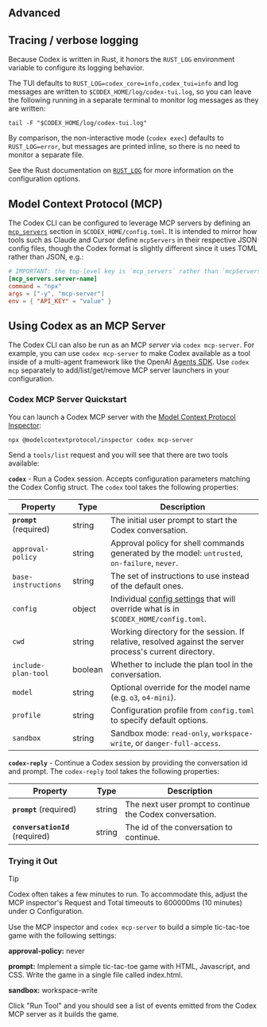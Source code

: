 ## Advanced

## Tracing / verbose logging

Because Codex is written in Rust, it honors the `RUST_LOG` environment variable to configure its logging behavior.

The TUI defaults to `RUST_LOG=codex_core=info,codex_tui=info` and log messages are written to `$CODEX_HOME/log/codex-tui.log`, so you can leave the following running in a separate terminal to monitor log messages as they are written:

```
tail -F "$CODEX_HOME/log/codex-tui.log"
```

By comparison, the non-interactive mode (`codex exec`) defaults to `RUST_LOG=error`, but messages are printed inline, so there is no need to monitor a separate file.

See the Rust documentation on [`RUST_LOG`](https://docs.rs/env_logger/latest/env_logger/#enabling-logging) for more information on the configuration options.

## Model Context Protocol (MCP)

The Codex CLI can be configured to leverage MCP servers by defining an [`mcp_servers`](./config.md#mcp_servers) section in `$CODEX_HOME/config.toml`. It is intended to mirror how tools such as Claude and Cursor define `mcpServers` in their respective JSON config files, though the Codex format is slightly different since it uses TOML rather than JSON, e.g.:

```toml
# IMPORTANT: the top-level key is `mcp_servers` rather than `mcpServers`.
[mcp_servers.server-name]
command = "npx"
args = ["-y", "mcp-server"]
env = { "API_KEY" = "value" }
```

## Using Codex as an MCP Server

The Codex CLI can also be run as an MCP _server_ via `codex mcp-server`. For example, you can use `codex mcp-server` to make Codex available as a tool inside of a multi-agent framework like the OpenAI [Agents SDK](https://platform.openai.com/docs/guides/agents). Use `codex mcp` separately to add/list/get/remove MCP server launchers in your configuration.

### Codex MCP Server Quickstart

You can launch a Codex MCP server with the [Model Context Protocol Inspector](https://modelcontextprotocol.io/legacy/tools/inspector):

```bash
npx @modelcontextprotocol/inspector codex mcp-server
```

Send a `tools/list` request and you will see that there are two tools available:

**`codex`** - Run a Codex session. Accepts configuration parameters matching the Codex Config struct. The `codex` tool takes the following properties:

| Property                | Type    | Description                                                                                                                                            |
| ----------------------- | ------- | ------------------------------------------------------------------------------------------------------------------------------------------------------ |
| **`prompt`** (required) | string  | The initial user prompt to start the Codex conversation.                                                                                               |
| `approval-policy`       | string  | Approval policy for shell commands generated by the model: `untrusted`, `on-failure`, `never`.                                                         |
| `base-instructions`     | string  | The set of instructions to use instead of the default ones.                                                                                            |
| `config`                | object  | Individual [config settings](https://github.com/openai/codex/blob/main/docs/config.md#config) that will override what is in `$CODEX_HOME/config.toml`. |
| `cwd`                   | string  | Working directory for the session. If relative, resolved against the server process's current directory.                                               |
| `include-plan-tool`     | boolean | Whether to include the plan tool in the conversation.                                                                                                  |
| `model`                 | string  | Optional override for the model name (e.g. `o3`, `o4-mini`).                                                                                           |
| `profile`               | string  | Configuration profile from `config.toml` to specify default options.                                                                                   |
| `sandbox`               | string  | Sandbox mode: `read-only`, `workspace-write`, or `danger-full-access`.                                                                                 |

**`codex-reply`** - Continue a Codex session by providing the conversation id and prompt. The `codex-reply` tool takes the following properties:

| Property                        | Type   | Description                                              |
| ------------------------------- | ------ | -------------------------------------------------------- |
| **`prompt`** (required)         | string | The next user prompt to continue the Codex conversation. |
| **`conversationId`** (required) | string | The id of the conversation to continue.                  |

### Trying it Out

> [!TIP]
> Codex often takes a few minutes to run. To accommodate this, adjust the MCP inspector's Request and Total timeouts to 600000ms (10 minutes) under ⛭ Configuration.

Use the MCP inspector and `codex mcp-server` to build a simple tic-tac-toe game with the following settings:

**approval-policy:** never

**prompt:** Implement a simple tic-tac-toe game with HTML, Javascript, and CSS. Write the game in a single file called index.html.

**sandbox:** workspace-write

Click "Run Tool" and you should see a list of events emitted from the Codex MCP server as it builds the game.
